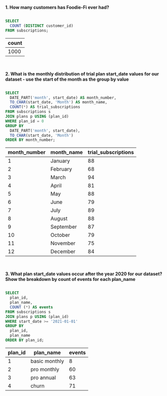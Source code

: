 **1. How many customers has Foodie-Fi ever had?**

```` sql

SELECT 
  COUNT (DISTINCT customer_id)
FROM subscriptions; 

````

| count |
| ----- |
| 1000  |

<br/>

**2. What is the monthly distribution of trial plan start_date values for our dataset - use the start of the month as the group by value**

```` sql

SELECT 
  DATE_PART('month', start_date) AS month_number, 
  TO_CHAR(start_date, 'Month') AS month_name,
  COUNT(*) AS trial_subscriptions
FROM subscriptions s
JOIN plans p USING (plan_id)
WHERE plan_id = 0
GROUP BY 
  DATE_PART('month', start_date), 
  TO_CHAR(start_date, 'Month')
ORDER BY month_number;

````

| month_number | month_name | trial_subscriptions |
| ------------ | ---------- | ------------------- |
| 1            | January    | 88                  |
| 2            | February   | 68                  |
| 3            | March      | 94                  |
| 4            | April      | 81                  |
| 5            | May        | 88                  |
| 6            | June       | 79                  |
| 7            | July       | 89                  |
| 8            | August     | 88                  |
| 9            | September  | 87                  |
| 10           | October    | 79                  |
| 11           | November   | 75                  |
| 12           | December   | 84                  |

<br/>

**3. What plan start_date values occur after the year 2020 for our dataset? Show the breakdown by count of events for each plan_name**

```` sql

SELECT 
  plan_id, 
  plan_name,
  COUNT (*) AS events
FROM subscriptions s
JOIN plans p USING (plan_id)
WHERE start_date >= '2021-01-01'
GROUP BY 
  plan_id, 
  plan_name
ORDER BY plan_id;

````

| plan_id | plan_name     | events |
| ------- | ------------- | ------ |
| 1       | basic monthly | 8      |
| 2       | pro monthly   | 60     |
| 3       | pro annual    | 63     |
| 4       | churn         | 71     |




